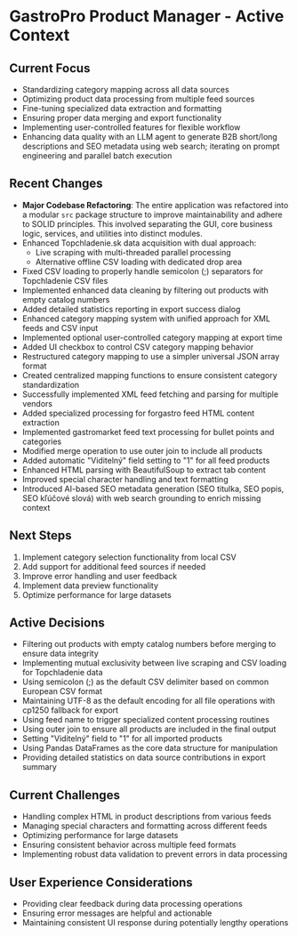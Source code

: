 # GastroPro Product Manager - Active Context

## Current Focus
- Standardizing category mapping across all data sources
- Optimizing product data processing from multiple feed sources
- Fine-tuning specialized data extraction and formatting
- Ensuring proper data merging and export functionality
- Implementing user-controlled features for flexible workflow
- Enhancing data quality with an LLM agent to generate B2B short/long descriptions and SEO metadata using web search; iterating on prompt engineering and parallel batch execution

## Recent Changes
- **Major Codebase Refactoring**: The entire application was refactored into a modular `src` package structure to improve maintainability and adhere to SOLID principles. This involved separating the GUI, core business logic, services, and utilities into distinct modules.
- Enhanced Topchladenie.sk data acquisition with dual approach:
  - Live scraping with multi-threaded parallel processing
  - Alternative offline CSV loading with dedicated drop area
- Fixed CSV loading to properly handle semicolon (;) separators for Topchladenie CSV files
- Implemented enhanced data cleaning by filtering out products with empty catalog numbers
- Added detailed statistics reporting in export success dialog
- Enhanced category mapping system with unified approach for XML feeds and CSV input
- Implemented optional user-controlled category mapping at export time
- Added UI checkbox to control CSV category mapping behavior
- Restructured category mapping to use a simpler universal JSON array format
- Created centralized mapping functions to ensure consistent category standardization
- Successfully implemented XML feed fetching and parsing for multiple vendors
- Added specialized processing for forgastro feed HTML content extraction
- Implemented gastromarket feed text processing for bullet points and categories
- Modified merge operation to use outer join to include all products
- Added automatic "Viditelný" field setting to "1" for all feed products
- Enhanced HTML parsing with BeautifulSoup to extract tab content
- Improved special character handling and text formatting
- Introduced AI-based SEO metadata generation (SEO titulka, SEO popis, SEO kľúčové slová) with web search grounding to enrich missing context

## Next Steps
1. Implement category selection functionality from local CSV
2. Add support for additional feed sources if needed
3. Improve error handling and user feedback
4. Implement data preview functionality
5. Optimize performance for large datasets

## Active Decisions
- Filtering out products with empty catalog numbers before merging to ensure data integrity
- Implementing mutual exclusivity between live scraping and CSV loading for Topchladenie data
- Using semicolon (;) as the default CSV delimiter based on common European CSV format
- Maintaining UTF-8 as the default encoding for all file operations with cp1250 fallback for export
- Using feed name to trigger specialized content processing routines
- Using outer join to ensure all products are included in the final output
- Setting "Viditelný" field to "1" for all imported products
- Using Pandas DataFrames as the core data structure for manipulation
- Providing detailed statistics on data source contributions in export summary

## Current Challenges
- Handling complex HTML in product descriptions from various feeds
- Managing special characters and formatting across different feeds
- Optimizing performance for large datasets
- Ensuring consistent behavior across multiple feed formats
- Implementing robust data validation to prevent errors in data processing

## User Experience Considerations
- Providing clear feedback during data processing operations
- Ensuring error messages are helpful and actionable
- Maintaining consistent UI response during potentially lengthy operations

